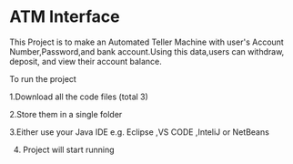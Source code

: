 # ATM Interface

This Project is to make an Automated Teller Machine with user's Account Number,Password,and bank account.Using this data,users can withdraw, deposit, and view their account balance.

To run the project

1.Download all the code files (total 3)

2.Store them in a single folder

3.Either use your Java IDE e.g. Eclipse ,VS CODE ,InteliJ or NetBeans

4. Project will start running
